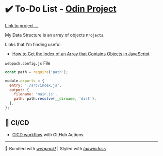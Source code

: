 # ✔️ To-Do List - [Odin Project](https://www.theodinproject.com/paths/full-stack-javascript/courses/javascript/lessons/todo-list)

[Link to project ...](https://puybr.github.io/to-do-list/)

My Data Structure is an array of objects `Projects`.

Links that I'm finding useful:
- [How to Get the Index of an Array that Contains Objects in JavaScript](https://www.w3docs.com/snippets/javascript/how-to-get-the-index-of-an-array-that-contains-objects-in-javascript.html)

`webpack.config.js` File

```js
const path = require('path');

module.exports = {
  entry: './src/index.js',
  output: {
    filename: 'main.js',
    path: path.resolve(__dirname, 'dist'),
  },
};

```

## 🚀 CI/CD
* [CICD workflow](/.github/workflows/cicd.yml) with GitHub Actions

- - -

🧣 Bundled with _[webpack!](https://webpack.js.org/)_ | Styled with _[tailwindcss](https://tailwindcss.com/)_